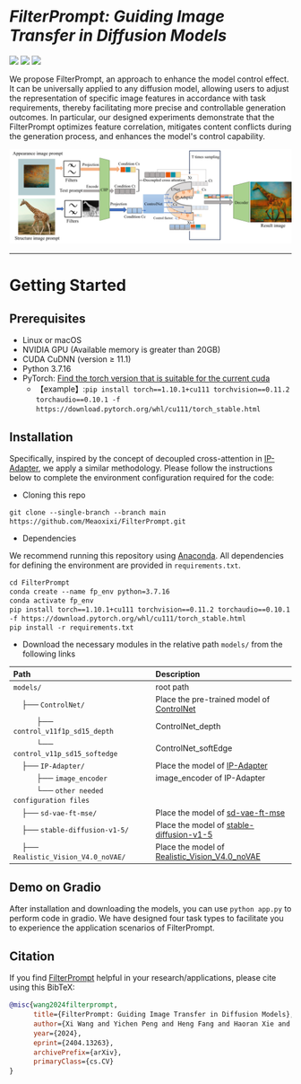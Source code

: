 # ___***FilterPrompt: Guiding Image Transfer in Diffusion Models***___

<a href='https://meaoxixi.github.io/FilterPrompt/'><img src='https://img.shields.io/badge/Project-Page-green'></a> 
<a href='https://arxiv.org/pdf/2404.13263'><img src='https://img.shields.io/badge/Paper-blue'></a> 
<a href='https://arxiv.org/pdf/2404.13263'><img src='https://img.shields.io/badge/Demo-orange'></a> 

We propose FilterPrompt, an approach to enhance the model control effect. It can be universally applied to any diffusion model, allowing users to adjust the representation of specific image features in accordance with task requirements, thereby facilitating more precise and controllable generation outcomes. In particular, our designed experiments demonstrate that the FilterPrompt optimizes feature correlation, mitigates content conflicts during the generation process, and enhances the model's control capability.

![arch](https://raw.githubusercontent.com/Meaoxixi/FilterPrompt/gh-pages/resources/method_diagram.png)

---
# Getting Started
## Prerequisites
- Linux or macOS
- NVIDIA GPU (Available memory is greater than 20GB)
- CUDA CuDNN (version ≥ 11.1)
- Python 3.7.16
- PyTorch: [Find the torch version that is suitable for the current cuda](https://pytorch.org/get-started/previous-versions/)
  - 【example】:`pip install torch==1.10.1+cu111 torchvision==0.11.2 torchaudio==0.10.1 -f https://download.pytorch.org/whl/cu111/torch_stable.html`

## Installation
Specifically, inspired by the concept of decoupled cross-attention in [IP-Adapter](https://ip-adapter.github.io/), we apply a similar methodology. 
Please follow the instructions below to complete the environment configuration required for the code:
- Cloning this repo
```
git clone --single-branch --branch main https://github.com/Meaoxixi/FilterPrompt.git
```
- Dependencies

We recommend running this repository using [Anaconda](https://docs.anaconda.com/anaconda/install/). 
All dependencies for defining the environment are provided in `requirements.txt`.
```
cd FilterPrompt
conda create --name fp_env python=3.7.16
conda activate fp_env
pip install torch==1.10.1+cu111 torchvision==0.11.2 torchaudio==0.10.1 -f https://download.pytorch.org/whl/cu111/torch_stable.html
pip install -r requirements.txt
```
- Download the necessary modules in the relative path `models/` from the following links

| Path                                                                                                                 | Description                                                                                                             |
|:---------------------------------------------------------------------------------------------------------------------|:------------------------------------------------------------------------------------------------------------------------|
| `models/`                                                                                                            | root path                                                                                                               |
| &nbsp;&nbsp;&nbsp;&nbsp;├── `ControlNet/`                                                                            | Place the pre-trained model of [ControlNet](https://huggingface.co/lllyasviel)                                          |
| &nbsp;&nbsp;&nbsp;&nbsp;&nbsp;&nbsp;&nbsp;&nbsp;&nbsp;&nbsp;&nbsp;├── `control_v11f1p_sd15_depth `                   | ControlNet_depth                                                                                                        |
| &nbsp;&nbsp;&nbsp;&nbsp;&nbsp;&nbsp;&nbsp;&nbsp;&nbsp;&nbsp;&nbsp;└── `control_v11p_sd15_softedge`                   | ControlNet_softEdge                                                                                                     |
| &nbsp;&nbsp;&nbsp;&nbsp;├── `IP-Adapter/`                                                                            | Place the model of [IP-Adapter](https://huggingface.co/h94/IP-Adapter/tree/main/models)                                 |
| &nbsp;&nbsp;&nbsp;&nbsp;&nbsp;&nbsp;&nbsp;&nbsp;&nbsp;&nbsp;&nbsp;├── `image_encoder `                               | image_encoder of IP-Adapter                                                                                             |
| &nbsp;&nbsp;&nbsp;&nbsp;&nbsp;&nbsp;&nbsp;&nbsp;&nbsp;&nbsp;&nbsp;└── `other needed configuration files`             |                                                                                                                         |
| &nbsp;&nbsp;&nbsp;&nbsp;├── `sd-vae-ft-mse/`                                                                         | Place the model of [sd-vae-ft-mse](https://huggingface.co/stabilityai/sd-vae-ft-mse/tree/main)                          |
| &nbsp;&nbsp;&nbsp;&nbsp;├── `stable-diffusion-v1-5/`                                                                 | Place the model of [stable-diffusion-v1-5](https://huggingface.co/runwayml/stable-diffusion-v1-5)                       |
| &nbsp;&nbsp;&nbsp;&nbsp;├── `Realistic_Vision_V4.0_noVAE/`                                                           | Place the model of [Realistic_Vision_V4.0_noVAE](https://huggingface.co/SG161222/Realistic_Vision_V4.0_noVAE/tree/main) |




## Demo on Gradio

After installation and downloading the models, you can use `python app.py` to perform code in gradio. We have designed four task types to facilitate you to experience the application scenarios of FilterPrompt.

[//]: # (```)

[//]: # (python demo_gradio.py)

[//]: # (```)

[//]: # ()
[//]: # (Note that both images should be size of 1024x1024 to obtain best results.)

[//]: # ()
[//]: # (It should provide the following interface for you to try. Make sure you install DPT following the section above.)

[//]: # ()
[//]: # ()
[//]: # (## Inferencing on batch of images)

[//]: # (To cross-inference on a set of input images and material exemplars, first create the following directory: )

[//]: # ()
[//]: # (```)

[//]: # (mkdir demo_assets/output_images)

[//]: # (```)

[//]: # ()
[//]: # (Follow the above steps to obtain and place all the material exemplars and corresponding input images/depths into their directories.)

[//]: # ()
[//]: # (Then run:)

[//]: # ()
[//]: # (```)

[//]: # (python run_batch.py)

[//]: # (```)

[//]: # ()
[//]: # (### Visualize results using HTML4Vision)

[//]: # ()
[//]: # (To visualize all the batch results, we utilize the HTML4Vision library, which can be installed with:)

[//]: # ()
[//]: # (```)

[//]: # (pip install html4vision)

[//]: # (```)

[//]: # ()
[//]: # (Then, run:)

[//]: # ()
[//]: # (```)

[//]: # (python visualization.py)

[//]: # (```)

[//]: # ()
[//]: # (This will generate an html file `index.html` in the same directory that contains all the results after material transfer.)

## Citation
If you find [FilterPrompt](https://arxiv.org/abs/2404.13263) helpful in your research/applications, please cite using this BibTeX:
```bibtex
@misc{wang2024filterprompt,
      title={FilterPrompt: Guiding Image Transfer in Diffusion Models}, 
      author={Xi Wang and Yichen Peng and Heng Fang and Haoran Xie and Xi Yang and Chuntao Li},
      year={2024},
      eprint={2404.13263},
      archivePrefix={arXiv},
      primaryClass={cs.CV}
}
```
